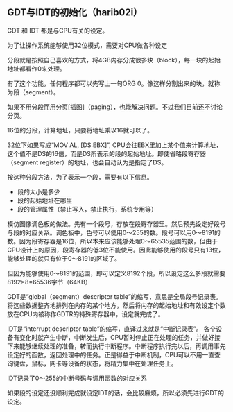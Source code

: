 ## GDT与IDT的初始化（harib02i）

GDT 和 IDT 都是与CPU有关的设定。

为了让操作系统能够使用32位模式，需要对CPU做各种设定

分段就是按照自己喜欢的方式，将4GB内存分成很多块（block），每一块的起始地址都看作0来处理。

有了这个功能，任何程序都可以先写上一句ORG 0。像这样分割出来的块，就称为段（segment）。

如果不用分段而用分页[插图]（paging），也能解决问题。不过我们目前还不讨论分页。

16位的分段，计算地址，只要将地址乘以16就可以了。

32位下如果写成“MOV AL, [DS:EBX]”, CPU会往EBX里加上某个值来计算地址，这个值不是DS的16倍，而是DS所表示的段的起始地址。即使省略段寄存器（segment register）的地址，也会自动认为是指定了DS。

按这种分段方法，为了表示一个段，需要有以下信息。
- 段的大小是多少 
- 段的起始地址在哪里
- 段的管理属性（禁止写入，禁止执行，系统专用等）


模仿图像调色板的做法。先有一个段号，存放在段寄存器里。然后预先设定好段号与段的对应关系。调色板中，色号可以使用0～255的数。段号可以用0～8191的数。因为段寄存器是16位，所以本来应该能够处理0～65535范围的数，但由于CPU设计上的原因，段寄存器的低3位不能使用。因此能够使用的段号只有13位，能够处理的就只有位于0～8191的区域了。

但因为能够使用0～8191的范围，即可以定义8192个段，所以设定这么多段就需要8192×8=65536字节（64KB）

GDT是“global（segment）descriptor table”的缩写，意思是全局段号记录表。将这些数据整齐地排列在内存的某个地方，然后将内存的起始地址和有效设定个数放在CPU内被称作GDTR的特殊寄存器中，设定就完成了。

IDT是“interrupt descriptor table”的缩写，直译过来就是“中断记录表”。
各个设备有变化时就产生中断，中断发生后，CPU暂时停止正在处理的任务，并做好接下来能够继续处理的准备，转而执行中断程序。中断程序执行完以后，再调用事先设定好的函数，返回处理中的任务。正是得益于中断机制，CPU可以不用一直查询键盘，鼠标，网卡等设备的状态，将精力集中在处理任务上。

IDT记录了0～255的中断号码与调用函数的对应关系

如果段的设定还没顺利完成就设定IDT的话，会比较麻烦，所以必须先进行GDT的设定。



